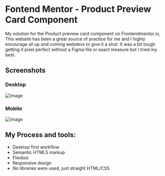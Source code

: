 # Fontend Mentor - Product Preview Card Component

My solution for the Product preview card component on Frontendmentor.io, This website has been a great source of practice for me and I highly encourage all up and coming webdevs to give it a shot. It was a bit tough getting it pixel perfect without a Figma file or exact measure but I tried my best.

## Screenshots

### Desktop
![image](https://github.com/ForbiddenShadow/product-preview-card-component/assets/9211143/9fc16f14-412a-45f0-b709-b8acd0855fa3)



### Mobile
![image](https://github.com/ForbiddenShadow/product-preview-card-component/assets/9211143/1a0c08c5-98aa-4395-9645-84ae1633ca54)




## My Process and tools:

- Desktop first workflow
- Semantic HTML5 markup
- Flexbox
- Responsive design
- No libraries were used, just straight HTML/CSS
